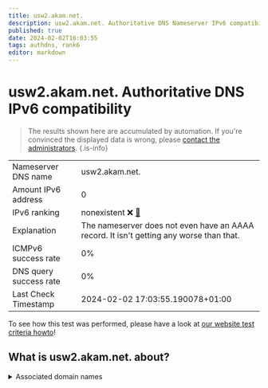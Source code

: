 ```yaml
---
title: usw2.akam.net.
description: usw2.akam.net. Authoritative DNS Nameserver IPv6 compatibility
published: true
date: 2024-02-02T16:03:55
tags: authdns, rank6
editor: markdown
---
```


# usw2.akam.net. Authoritative DNS IPv6 compatibility

> The results shown here are accumulated by automation. If you're convinced the displayed data is wrong, please [contact the administrators](/howto/chat). 
{.is-info}




|   |   |
| - | - |
| Nameserver DNS name | usw2.akam.net.
| Amount IPv6 address | 0
| IPv6 ranking | nonexistent :x: [🔗](/howto/ranking) |
| Explanation | The nameserver does not even have an AAAA record. It isn't getting any worse than that. |
| ICMPv6 success rate | 0%|
| DNS query success rate | 0% |
| Last Check Timestamp | 2024-02-02 17:03:55.190078+01:00 |

To see how this test was performed, please have a look at [our website test criteria howto](/howto/testcriteria/authdns)!


## What is usw2.akam.net. about?






<details>
<summary>Associated domain names</summary>

www.ibm.com

www.ing.com

</details>
